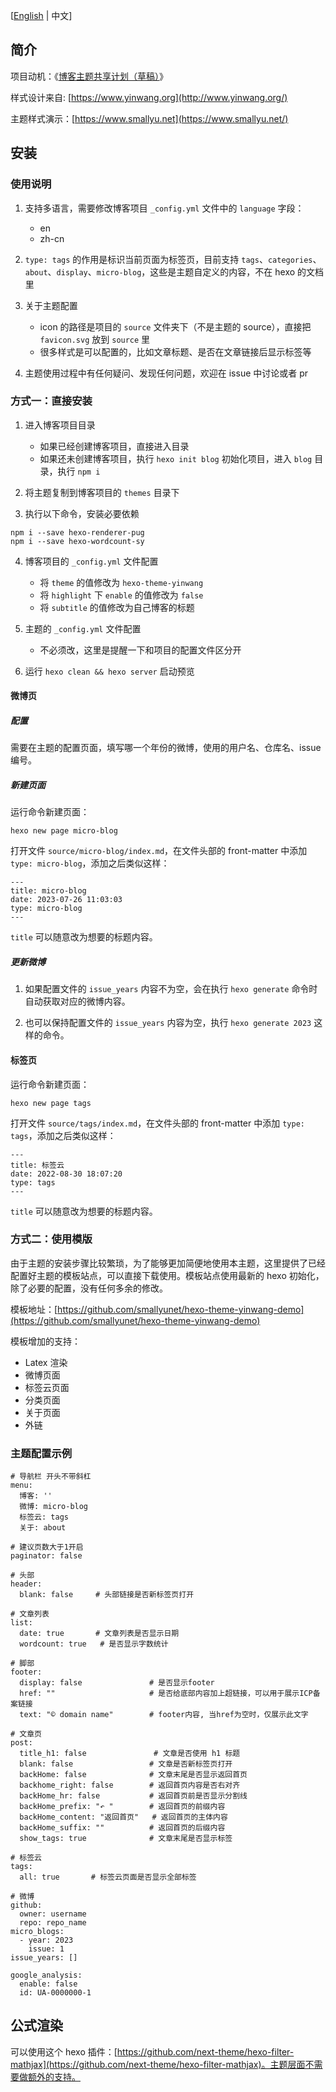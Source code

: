[[English](README.md) | 中文]

## 简介

项目动机：《[博客主题共享计划（草稿）](https://smallyu.net/2021/02/11/%E5%8D%9A%E5%AE%A2%E4%B8%BB%E9%A2%98%E5%85%B1%E4%BA%AB%E8%AE%A1%E5%88%92/)》

样式设计来自: [https://www.yinwang.org](http://www.yinwang.org/)

主题样式演示：[https://www.smallyu.net](https://www.smallyu.net/)

## 安装

### 使用说明

1. 支持多语言，需要修改博客项目 `_config.yml` 文件中的 `language` 字段：
    - en
    - zh-cn

2. `type: tags` 的作用是标识当前页面为标签页，目前支持 `tags`、`categories`、`about`、`display`、`micro-blog`，这些是主题自定义的内容，不在 hexo 的文档里

3. 关于主题配置
    - icon 的路径是项目的 `source` 文件夹下（不是主题的 source），直接把 `favicon.svg` 放到 `source` 里
    - 很多样式是可以配置的，比如文章标题、是否在文章链接后显示标签等

4. 主题使用过程中有任何疑问、发现任何问题，欢迎在 issue 中讨论或者 pr

### 方式一：直接安装

1. 进入博客项目目录
    - 如果已经创建博客项目，直接进入目录
    - 如果还未创建博客项目，执行 `hexo init blog` 初始化项目，进入 `blog` 目录，执行 `npm i`

2. 将主题复制到博客项目的 `themes` 目录下

3. 执行以下命令，安装必要依赖

```
npm i --save hexo-renderer-pug
npm i --save hexo-wordcount-sy  
```

4. 博客项目的 `_config.yml` 文件配置
    - 将 `theme` 的值修改为 `hexo-theme-yinwang`
    - 将 `highlight` 下 `enable` 的值修改为 `false`
    - 将 `subtitle` 的值修改为自己博客的标题

5. 主题的 `_config.yml` 文件配置
    - 不必须改，这里是提醒一下和项目的配置文件区分开

6. 运行 `hexo clean && hexo server` 启动预览

#### 微博页

##### 配置

需要在主题的配置页面，填写哪一个年份的微博，使用的用户名、仓库名、issue编号。

##### 新建页面

运行命令新建页面：

```
hexo new page micro-blog
```

打开文件 `source/micro-blog/index.md`，在文件头部的 front-matter 中添加 `type: micro-blog`，添加之后类似这样：

```
---
title: micro-blog
date: 2023-07-26 11:03:03
type: micro-blog
---
```

`title` 可以随意改为想要的标题内容。

##### 更新微博

1. 如果配置文件的 `issue_years` 内容不为空，会在执行 `hexo generate` 命令时自动获取对应的微博内容。

2. 也可以保持配置文件的 `issue_years` 内容为空，执行 `hexo generate 2023` 这样的命令。

#### 标签页

运行命令新建页面：

```
hexo new page tags
```

打开文件 `source/tags/index.md`，在文件头部的 front-matter 中添加 `type: tags`，添加之后类似这样：

```
---
title: 标签云
date: 2022-08-30 18:07:20
type: tags
---
```

`title` 可以随意改为想要的标题内容。

### 方式二：使用模版

由于主题的安装步骤比较繁琐，为了能够更加简便地使用本主题，这里提供了已经配置好主题的模板站点，可以直接下载使用。模板站点使用最新的 hexo 初始化，除了必要的配置，没有任何多余的修改。

模板地址：[https://github.com/smallyunet/hexo-theme-yinwang-demo](https://github.com/smallyunet/hexo-theme-yinwang-demo)

模板增加的支持：
  - Latex 渲染
  - 微博页面
  - 标签云页面
  - 分类页面
  - 关于页面
  - 外链

### 主题配置示例

```
# 导航栏 开头不带斜杠
menu:
  博客: ''
  微博: micro-blog
  标签云: tags
  关于: about

# 建议页数大于1开启
paginator: false

# 头部
header:
  blank: false     # 头部链接是否新标签页打开

# 文章列表
list:
  date: true       # 文章列表是否显示日期
  wordcount: true   # 是否显示字数统计

# 脚部
footer:
  display: false               # 是否显示footer
  href: ""                     # 是否给底部内容加上超链接，可以用于展示ICP备案链接
  text: "© domain name"        # footer内容, 当href为空时，仅展示此文字

# 文章页
post:
  title_h1: false               # 文章是否使用 h1 标题
  blank: false                 # 文章是否新标签页打开
  backHome: false              # 文章末尾是否显示返回首页
  backhome_right: false        # 返回首页内容是否右对齐
  backHome_hr: false           # 返回首页前是否显示分割线
  backHome_prefix: "↶ "        # 返回首页的前缀内容
  backHome_content: "返回首页"   # 返回首页的主体内容
  backHome_suffix: ""          # 返回首页的后缀内容
  show_tags: true              # 文章末尾是否显示标签

# 标签云
tags:
  all: true       # 标签云页面是否显示全部标签

# 微博
github:
  owner: username
  repo: repo_name
micro_blogs:
  - year: 2023
    issue: 1
issue_years: []

google_analysis:
  enable: false
  id: UA-0000000-1

```

## 公式渲染

可以使用这个 hexo 插件：[https://github.com/next-theme/hexo-filter-mathjax](https://github.com/next-theme/hexo-filter-mathjax)。主题层面不需要做额外的支持。

